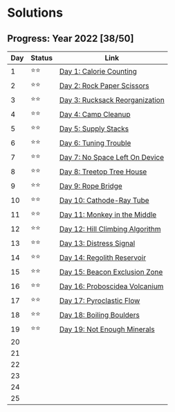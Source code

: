 # Solutions

## Progress: Year 2022 [38/50]

| Day  | Status | Link |
| --- | --- | --- |
| 1  | ⭐⭐ | [Day 1: Calorie Counting](day1) |
| 2  | ⭐⭐ | [Day 2: Rock Paper Scissors](day2) |
| 3  | ⭐⭐ | [Day 3: Rucksack Reorganization](day3) |
| 4  | ⭐⭐ | [Day 4: Camp Cleanup](day4) |
| 5  | ⭐⭐ | [Day 5: Supply Stacks](day5) |
| 6  | ⭐⭐ | [Day 6: Tuning Trouble](day6) |
| 7  | ⭐⭐ | [Day 7: No Space Left On Device](day7) |
| 8  | ⭐⭐ | [Day 8: Treetop Tree House](day8) |
| 9  | ⭐⭐ | [Day 9: Rope Bridge](day9) |
| 10 | ⭐⭐ | [Day 10: Cathode-Ray Tube](day10) |
| 11 | ⭐⭐ | [Day 11: Monkey in the Middle](day11) |
| 12 | ⭐⭐ | [Day 12: Hill Climbing Algorithm](day12) |
| 13 | ⭐⭐ | [Day 13: Distress Signal](day13) |
| 14 | ⭐⭐ | [Day 14: Regolith Reservoir](day14) |
| 15 | ⭐⭐ | [Day 15: Beacon Exclusion Zone](day15) |
| 16 | ⭐⭐ | [Day 16: Proboscidea Volcanium](day16) |
| 17 | ⭐⭐ | [Day 17: Pyroclastic Flow](day17) |
| 18 | ⭐⭐ | [Day 18: Boiling Boulders](day18) |
| 19 | ⭐⭐ | [Day 19: Not Enough Minerals](day19) |
| 20 |  | 
| 21 |  | 
| 22 |  | 
| 23 |  | 
| 24 |  | 
| 25 |  | 
